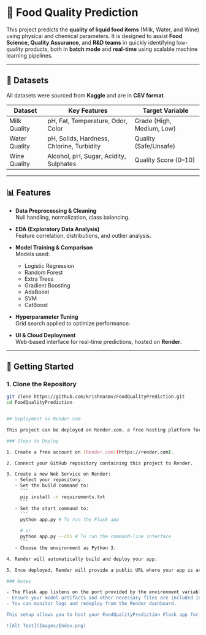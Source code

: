 # 🧪 Food Quality Prediction

This project predicts the **quality of liquid food items** (Milk, Water, and Wine) using physical and chemical parameters. It is designed to assist **Food Science, Quality Assurance**, and **R&D teams** in quickly identifying low-quality products, both in **batch mode** and **real-time** using scalable machine learning pipelines.

---

## 📁 Datasets

All datasets were sourced from **Kaggle** and are in **CSV format**.

| Dataset       | Key Features | Target Variable |
|---------------|--------------|------------------|
| Milk Quality  | pH, Fat, Temperature, Odor, Color | Grade (High, Medium, Low) |
| Water Quality | pH, Solids, Hardness, Chlorine, Turbidity | Quality (Safe/Unsafe) |
| Wine Quality  | Alcohol, pH, Sugar, Acidity, Sulphates | Quality Score (0–10) |

---

## 📊 Features

- **Data Preprocessing & Cleaning**  
  Null handling, normalization, class balancing.

- **EDA (Exploratory Data Analysis)**  
  Feature correlation, distributions, and outlier analysis.

- **Model Training & Comparison**  
  Models used:
  - Logistic Regression
  - Random Forest
  - Extra Trees
  - Gradient Boosting
  - AdaBoost
  - SVM
  - CatBoost

- **Hyperparameter Tuning**  
  Grid search applied to optimize performance.

- **UI & Cloud Deployment**  
  Web-based interface for real-time predictions, hosted on **Render**.

---

## 🚀 Getting Started

### 1. Clone the Repository
```bash
git clone https://github.com/krishnasmv/FoodQualityPrediction.git
cd FoodQualityPrediction


## Deployment on Render.com

This project can be deployed on Render.com, a free hosting platform for web services.

### Steps to Deploy

1. Create a free account on [Render.com](https://render.com).

2. Connect your GitHub repository containing this project to Render.

3. Create a new Web Service on Render:
   - Select your repository.
   - Set the build command to:
     ```
     pip install -r requirements.txt
     ```
   - Set the start command to:
     ```
     python app.py # To run the Flask app

     # or
     python app.py --cli # To run the command-line interface
     ```
   - Choose the environment as Python 3.

4. Render will automatically build and deploy your app.

5. Once deployed, Render will provide a public URL where your app is accessible.

### Notes

- The Flask app listens on the port provided by the environment variable `PORT`, which is compatible with Render's requirements.
- Ensure your model artifacts and other necessary files are included in the repository or accessible by the app.
- You can monitor logs and redeploy from the Render dashboard.

This setup allows you to host your FoodQualityPrediction Flask app for free on Render.com.

![Alt Text](Images/Index.png)
